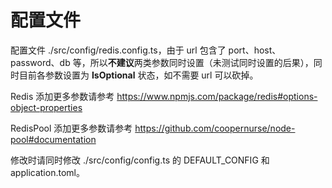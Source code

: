 # 配置文件
配置文件 ./src/config/redis.config.ts，由于 url 包含了 port、host、password、db 等，所以**不建议**两类参数同时设置（未测试同时设置的后果），同时目前各参数设置为 **IsOptional** 状态，如不需要 url 可以砍掉。

Redis 添加更多参数请参考 https://www.npmjs.com/package/redis#options-object-properties

RedisPool 添加更多参数请参考 https://github.com/coopernurse/node-pool#documentation

修改时请同时修改 ./src/config/config.ts 的 DEFAULT_CONFIG 和 application.toml。
